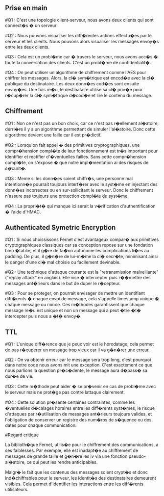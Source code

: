 ## Prise en main

#Q1 : C'est une topologie client-serveur, nous avons deux clients qui sont connect�s � un serveur

#Q2 : Nous pouvons visualiser les diff�rentes actions effectu�es par le serveur et les clients. Nous pouvons alors visualiser les messages envoy�s entre les deux clients. 

#Q3 : Cela est un probl�me car � travers le serveur, nous avons acc�s � toute la conversation des clients. C'est un probl�me de confidentialit�.

#Q4 : On peut utiliser un algorithme de chiffrement comme l'AES pour chiffrer les messages. Alors, la cl� sym�trique est encod�e avec la cl� publique du destinataire. Les deux donn�es cod�es sont ensuite envoy�es. Une fois re�u, le destinataire utilise sa cl� priv�e pour r�cup�rer la cl� sym�trique d�cod�e et lire le contenu du message.

## Chiffrement

#Q1 : Non ce n'est pas un bon choix, car ce n'est pas r�ellement al�atoire, derri�re il y a un algorithme permettant de simuler l'al�atoire. Donc cette algorithme devient une faille car il est pr�dictif.

#Q2 : Lorsqu'on fait appel � des primitives cryptographiques, une compr�hension compl�te de leur fonctionnement est tr�s important pour identifier et rectifier d'�ventuelles failles. Sans cette compr�hension compl�te, on s'expose � que notre impl�mentation  ai des risques de s�curit�.

#Q3 : Meme si les donn�es soient chiffr�s, une personne mal intentionn�e pourrait toujours interf�rer avec le syst�me en injectant des donn�es incorrectes ou en sur-sollicitant le serveur. Donc le chiffrement n'assure pas toujours une protection compl�te du syst�me.

#Q4 : La propri�t� qui manque ici serait la v�rification d'authentification � l'aide d'HMAC.

## Authenticated Symetric Encryption

#Q1 : Si nous choississons Fernet c'est avantageux compar� aux primitives cryptographiques classiques car sa conception repose sur une fondation bien �tablie, et il g�re de fa�on autonome les complications li�es au padding. De plus, il g�n�re de lui-m�me la cl� secr�te, minimisant ainsi le danger d'une cl� mal choisie ou facilement devinable.

#Q2 : Une technique d'attaque courante est la "retransmission malveillante" ("replay attack" en anglais). Elle vise � intercepter puis r��mettre des messages ant�rieurs dans le but de duper le r�cepteur.

#Q3 : Pour se proteger, on pourrait envisager de mettre un identifiant diff�rents � chaque envoi de message, cela s'appelle timestamp unique � chaque message ou nonce. Ces m�thodes garantissent que chaque message re�u est unique et non un message qui a peut �tre �t� intercepter puis nous a �t� envoy�.

## TTL

#Q1 : L'unique diff�rence que je peux voir est le horodatage, cela permet de pas r�cuperer un message trop vieux car il va g�n�rer une erreur.

#Q2 : On va obtenir erreur car le message sera trop long, c'est pourquoi dans notre code nous avons mit une exception. C'est exactement ce que nous parlions la question pr�c�dente, le message aura d�pass� sa dur�e de vie.

#Q3 : Cette m�thode peut aider � se pr�venir en cas de probl�me avec le serveur mais ne prot�ge pas contre lattaque clairement.

#Q4 : Cette solution pr�sente certaines contraintes, comme les �ventuelles d�calages horaires entre les diff�rents syst�mes, le risque d'attaques par r�utilisation de messages ant�rieurs toujours valides, et l'obligation de conserver un registre des num�ros de s�quence ou des dates pour chaque communication.

#Regard critique

La biblioth�que Fernet, utilis�e pour le chiffrement des communications, a ses faiblesses. Par exemple, elle est inadapt�e au chiffrement de messages de grande taille et g�n�re les iv via une fonction pseudo-al�atoire, ce qui peut les rendre anticipables.

Malgr� le fait que les contenus des messages soient crypt�s et donc ind�chiffrables pour le serveur, les identit�s des destinataires demeurent visibles. Cela permet d'identifier les interactions entre les diff�rents utilisateurs.